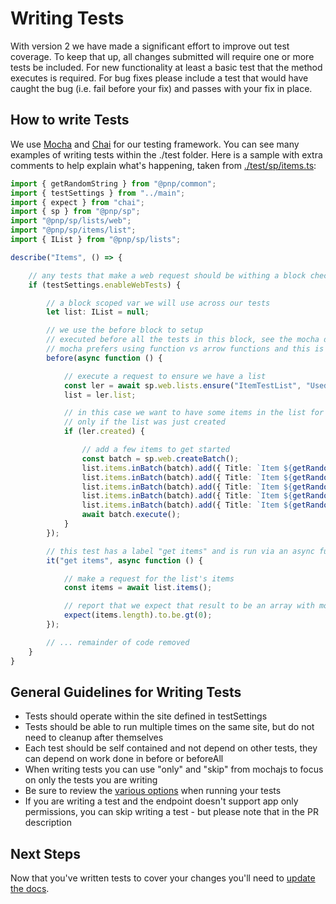 # Writing Tests

With version 2 we have made a significant effort to improve out test coverage. To keep that up, all changes submitted will require one or more tests be included. For new functionality at least a basic test that the method executes is required. For bug fixes please include a test that would have caught the bug (i.e. fail before your fix) and passes with your fix in place.

## How to write Tests

We use [Mocha](https://mochajs.org/) and [Chai](https://www.chaijs.com/) for our testing framework. You can see many examples of writing tests within the ./test folder. Here is a sample with extra comments to help explain what's happening, taken from [./test/sp/items.ts](https://github.com/pnp/pnpjs/blob/main/test/sp/items.ts):

```ts
import { getRandomString } from "@pnp/common";
import { testSettings } from "../main";
import { expect } from "chai";
import { sp } from "@pnp/sp";
import "@pnp/sp/lists/web";
import "@pnp/sp/items/list";
import { IList } from "@pnp/sp/lists";

describe("Items", () => {

    // any tests that make a web request should be withing a block checking if web tests are enabled
    if (testSettings.enableWebTests) {

        // a block scoped var we will use across our tests
        let list: IList = null;

        // we use the before block to setup
        // executed before all the tests in this block, see the mocha docs for more details
        // mocha prefers using function vs arrow functions and this is recommended
        before(async function () {

            // execute a request to ensure we have a list
            const ler = await sp.web.lists.ensure("ItemTestList", "Used to test item operations");
            list = ler.list;

            // in this case we want to have some items in the list for testing so we add those
            // only if the list was just created
            if (ler.created) {

                // add a few items to get started
                const batch = sp.web.createBatch();
                list.items.inBatch(batch).add({ Title: `Item ${getRandomString(4)}` });
                list.items.inBatch(batch).add({ Title: `Item ${getRandomString(4)}` });
                list.items.inBatch(batch).add({ Title: `Item ${getRandomString(4)}` });
                list.items.inBatch(batch).add({ Title: `Item ${getRandomString(4)}` });
                list.items.inBatch(batch).add({ Title: `Item ${getRandomString(4)}` });
                await batch.execute();
            }
        });

        // this test has a label "get items" and is run via an async function
        it("get items", async function () {

            // make a request for the list's items
            const items = await list.items();

            // report that we expect that result to be an array with more than 0 items
            expect(items.length).to.be.gt(0);
        });

        // ... remainder of code removed
    }
}
```

## General Guidelines for Writing Tests

- Tests should operate within the site defined in testSettings
- Tests should be able to run multiple times on the same site, but do not need to cleanup after themselves
- Each test should be self contained and not depend on other tests, they can depend on work done in before or beforeAll
- When writing tests you can use "only" and "skip" from mochajs to focus on only the tests you are writing
- Be sure to review the [various options](../npm-scripts.md#test) when running your tests
- If you are writing a test and the endpoint doesn't support app only permissions, you can skip writing a test - but please note that in the PR description

## Next Steps

Now that you've written tests to cover your changes you'll need to [update the docs](./documentation.md).
